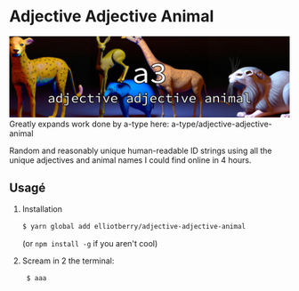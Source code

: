 # Adjective Adjective Animal 
![](./a3.jpg)
Greatly expands work done by a-type here: a-type/adjective-adjective-animal

Random and reasonably unique human-readable ID strings using all the unique adjectives and animal names I could find online in 4 hours.

## Usagé

1. Installation

    ```sh
    $ yarn global add elliotberry/adjective-adjective-animal
    ```
    (or `npm install -g` if you aren't cool)

2. Scream in 2 the terminal:

   ```sh
    $ aaa
    ```
